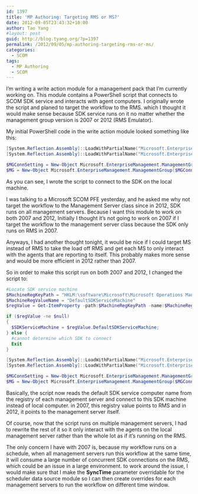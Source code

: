 ```yaml
---
id: 1397
title: 'MP Authoring: Targeting RMS or MS?'
date: 2012-09-05T23:43:32+10:00
author: Tao Yang
#layout: post
guid: http://blog.tyang.org/?p=1397
permalink: /2012/09/05/mp-authoring-targeting-rms-or-ms/
categories:
  - SCOM
tags:
  - MP Authoring
  - SCOM
---
```

I’m writing a write action module for a management pack that I’m currently working on. This module contains a PowerShell script that connects to SCOM SDK service and interacts with agent computers. I originally wrote the script and planed to target the workflow to the RMS. which I thought it would make sense because SDK service runs on it no matter whether the management group version is 2007 or 2012 (RMS Emulator).

My initial PowerShell code in the write action module looked something like this:

```powershell
[System.Reflection.Assembly]::LoadWithPartialName("Microsoft.EnterpriseManagement.OperationsManager.Common") | Out-Null
[System.Reflection.Assembly]::LoadWithPartialName("Microsoft.EnterpriseManagement.OperationsManager") | Out-Null

$MGConnSetting = New-Object Microsoft.EnterpriseManagement.ManagementGroupConnectionSettings($Env:COMPUTERNAME)
$MG = New-Object Microsoft.EnterpriseManagement.ManagementGroup($MGConnSetting)
```

As you can see, I wrote the script to connect to the SDK on the local machine.

I was talking to a Microsoft SCOM PFE yesterday, and he asked me why not target the workflow to the Management Server class since in 2012, SDK runs on all management servers. Because I want this module to work on both 2007 and 2012, Initially I thought it’s not going to work on 2007 if I target the workflow to the management server class because the SDK only runs on RMS in 2007.

Anyways, I had another thought tonight, it would be nice if I could target MS instead of RMS to take the load off RMS and get each MS to only interact with the agents that are reporting to itself. This probably makes more sense and would be more efficient in 2012 rather than 2007.

So in order to make this script run on both 2007 and 2012, I changed the script to:

```powershell
#Locate SDK service machine
$MachineRegKeyPath = "HKLM:\software\Microsoft\Microsoft Operations Manager\3.0\Machine Settings"
$MachineRegValueName = "DefaultSDKServiceMachine"
$regValue = Get-ItemProperty -path:$MachineRegKeyPath -name:$MachineRegValueName -ErrorAction:SilentlyContinue;

if ($regValue -ne $null)
{
  $SDKServiceMachine = $regValue.DefaultSDKServiceMachine;
} else {
  #cannot determine which SDK to connect
  Exit
}

[System.Reflection.Assembly]::LoadWithPartialName("Microsoft.EnterpriseManagement.OperationsManager.Common") | Out-Null
[System.Reflection.Assembly]::LoadWithPartialName("Microsoft.EnterpriseManagement.OperationsManager") | Out-Null

$MGConnSetting = New-Object Microsoft.EnterpriseManagement.ManagementGroupConnectionSettings($SDKServiceMachine)
$MG = New-Object Microsoft.EnterpriseManagement.ManagementGroup($MGConnSetting)
```

Basically, the script now reads the default SDK service computer name from the registry of each management server and connect to this SDK machine instead of local computer. in 2007, this registry value points to RMS and in 2012, it points to the management server itself.

Of course, now that the script runs on multiple management servers, I had to rewrite the rest of it so it only interact with the agents on the local management server rather than the whole lot as if it’s running on the RMS.

The only concern I have with 2007 is, because my workflow runs on a schedule, when all management servers run this workflow at the same time, it will consume a large number of concurrent SDK connections on the RMS, which could be an issue in a large environment. to work around the issue, I would make sure that I make the **SyncTime** parameter overridable for the scheduler data source module so I can then create overrides for each management servers to run the workflow on different time window.